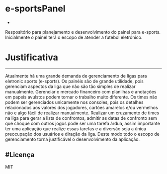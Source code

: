# e-sportsPanel
-
Respositório para planejamento e desenvolvimento do painel para e-sports. Inicialmente o painel terá o escopo de atender a futebol eletrônico.

# Justificativa
---
Atualmente há uma grande demanda de gerenciamento de ligas para eletronic sports (e-sports). 
Os painéis são de grande utilidade, pois gerenciam aspectos da liga que não são tão simples de realizar manualmente. Gerenciar o mercado financeiro com planilhas e anotações em papeis avulstos podem tornar o trabalho muito diferente. Os times não podem ser gerenciados unicamente nos consoles, pois os detalhes relacionados aos valores dos jogadores, cartões amarelos e/ou vermelhos não e algo fácil de realizar manualmente. Realizar um cruzamento de times na liga para gerar a lista de confrontos, admitir as datas de confronto sem que choque com outros jogos pode ser uma tarefa árdua, assim importante ter uma aplicação que realize essas tarefas e a diversão seja a única preocupação dos usuários e diração da liga. Deste modo todo o escopo de gerenciamento torna justificável o desenvolvimento da aplicação.
 
 
#Licença
---
MIT
